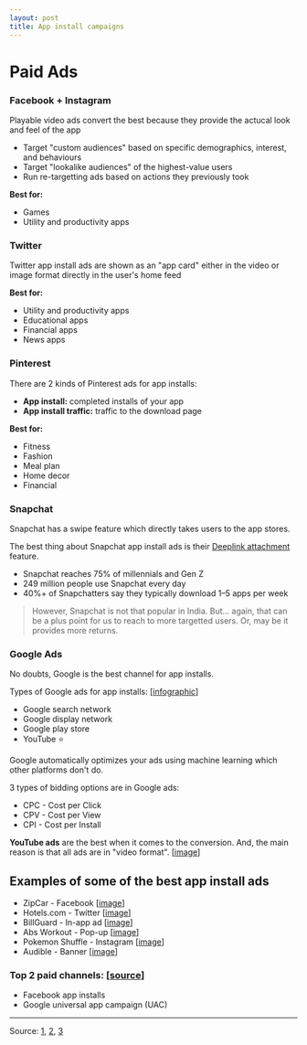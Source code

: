 ```yaml
---
layout: post
title: App install campaigns
---
```


# Paid Ads


### Facebook + Instagram

Playable video ads convert the best because they provide the actucal look and feel of the app

- Target "custom audiences" based on specific demographics, interest, and behaviours
- Target "lookalike audiences" of the highest-value users
- Run re-targetting ads based on actions they previously took

**Best for:**

- Games
- Utility and productivity apps

### Twitter

Twitter app install ads are shown as an "app card" either in the video or image format directly in the user's home feed

**Best for:**

- Utility and productivity apps
- Educational apps
- Financial apps
- News apps

### Pinterest

There are 2 kinds of Pinterest ads for app installs:

- **App install:** completed installs of your app
- **App install traffic:** traffic to the download page

**Best for:**

- Fitness
- Fashion
- Meal plan
- Home decor
- Financial

### Snapchat

Snapchat has a swipe feature which directly takes users to the app stores.

The best thing about Snapchat app install ads is their [Deeplink attachment](https://forbusiness.snapchat.com/blog/introducing-even-better-app-ads/) feature.

- Snapchat reaches 75% of millennials and Gen Z
- 249 million people use Snapchat every day
- 40%+ of Snapchatters say they typically download 1–5 apps per week

> However, Snapchat is not that popular in India. But... again, that can be a plus point for us to reach to more targetted users. Or, may be it provides more returns.

### Google Ads

No doubts, Google is the best channel for app installs.

Types of Google ads for app installs: [[infographic](https://storage.googleapis.com/website-production/uploads/2019/01/google-app-install.jpg)]

- Google search network
- Google display network
- Google play store
- YouTube ⭐

Google automatically optimizes your ads using machine learning which other platforms don't do.

3 types of bidding options are in Google ads:

- CPC - Cost per Click
- CPV - Cost per View
- CPI - Cost per Install

**YouTube ads** are the best when it comes to the conversion. And, the main reason is that all ads are in "video format". [[image](https://storage.googleapis.com/website-production/uploads/2019/01/youtube-app-install.png)]

## Examples of some of the best app install ads

- ZipCar - Facebook [[image](https://uplandsoftware.com/localytics/wp-content/uploads/sites/45/2020/06/zipcar-app-ad.png)]
- Hotels.com - Twitter [[image](https://uplandsoftware.com/localytics/wp-content/uploads/sites/45/2020/06/hotels-app-ad.png)]
- BillGuard - In-app ad [[image](https://uplandsoftware.com/localytics/wp-content/uploads/sites/45/2020/06/slickdeals-app-ad.png)]
- Abs Workout - Pop-up [[image](https://uplandsoftware.com/localytics/wp-content/uploads/sites/45/2020/06/abs-workout-app-ad.png)]
- Pokemon Shuffle - Instagram [[image](https://uplandsoftware.com/localytics/wp-content/uploads/sites/45/2020/06/pokemon-app-ad.png)]
- Audible - Banner [[image](https://uplandsoftware.com/localytics/wp-content/uploads/sites/45/2020/06/audible-app-ad.png)]


### Top 2 paid channels: [[source](https://1yjmqg26uh9k15zq0o1pderc-wpengine.netdna-ssl.com/wp-content/uploads/2019/03/UA-top-channels-1-768x797.png)]

- Facebook app installs
- Google universal app campaign (UAC)

---

Source: [1](https://instapage.com/blog/app-install), [2](https://uplandsoftware.com/localytics/resources/blog/app-install-ads/), [3](https://blog.branch.io/how-to-run-a-successful-app-install-ad-campaign/)